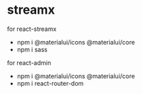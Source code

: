 # streamx

 for react-streamx
 * npm i @materialui/icons @materialui/core 
 * npm i sass


for react-admin
 * npm i @materialui/icons @materialui/core 
 * npm i react-router-dom

